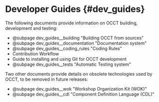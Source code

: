  Developer Guides {#dev_guides}
================

The following documents provide information on OCCT building, development and testing:

* @subpage dev_guides__building "Building OCCT from sources"
* @subpage dev_guides__documentation "Documentation system"
* @subpage dev_guides__coding_rules "Coding Rules"
* Contribution Workflow
* Guide to installing and using Git for OCCT development
* @subpage dev_guides__tests "Automatic Testing system"

Two other documents provide details on obsolete technologies used by OCCT, 
to be removed in future releases:

* @subpage dev_guides__wok "Workshop Organization Kit (WOK)"
* @subpage dev_guides__cdl "Component Definition Language (CDL)"
